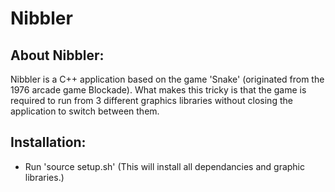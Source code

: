 # Nibbler

## About Nibbler:
  Nibbler is a C++ application based on the game 'Snake' (originated from the 1976 arcade game Blockade). What makes this tricky is that  the game is required to run from 3 different graphics libraries without closing the application to switch between them.
  
## Installation:
* Run 'source setup.sh' (This will install all dependancies and graphic libraries.)
